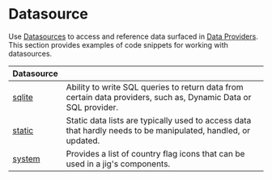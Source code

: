 # Datasource

Use [Datasources]() to access and reference data surfaced in [Data Providers](<./Data Providers.md>). This section provides examples of code snippets for working with datasources.

| **Datasource**                   |                                                                                                                 |
| -------------------------------- | --------------------------------------------------------------------------------------------------------------- |
| [sqlite](./Datasource/sqlite.md) | Ability to write SQL queries to return data from certain data providers, such as, Dynamic Data or SQL provider. |
| [static](./Datasource/static.md) | Static data lists are typically used to access data that hardly needs to be manipulated, handled, or updated.   |
| [system](./Datasource/system.md) | Provides a list of country flag icons that can be used in a jig's components.                                   |

